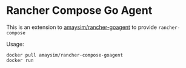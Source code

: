 # Rancher Compose Go Agent

This is an extension to [amaysim/rancher-goagent]() to provide `rancher-compose`

Usage:

    docker pull amaysim/rancher-compose-goagent
    docker run 
